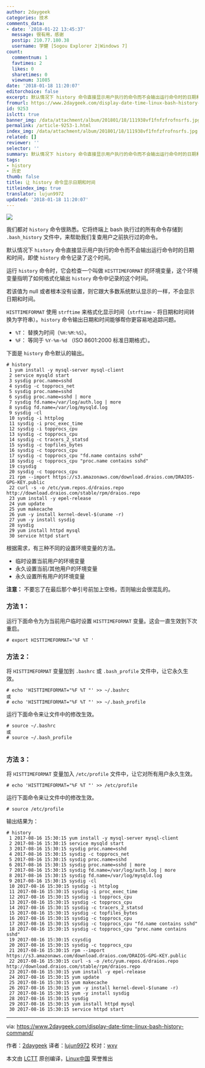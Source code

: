 ```yaml
---
author: 2daygeek
categories: 技术
comments_data:
- date: '2018-01-22 13:45:37'
  message: 很有用，感谢
  postip: 210.77.180.38
  username: 学健 [Sogou Explorer 2|Windows 7]
count:
  commentnum: 1
  favtimes: 2
  likes: 0
  sharetimes: 0
  viewnum: 31085
date: '2018-01-18 11:20:07'
editorchoice: false
excerpt: 默认情况下 history 命令直接显示用户执行的命令而不会输出运行命令时的日期和时间，即使 history 命令记录了这个时间。
fromurl: https://www.2daygeek.com/display-date-time-linux-bash-history-command/
id: 9253
islctt: true
banner_img: /data/attachment/album/201801/18/111938vf1fnfzfrofnsrfs.jpg
permalink: /article-9253-1.html
index_img: /data/attachment/album/201801/18/111938vf1fnfzfrofnsrfs.jpg.thumb.jpg
related: []
reviewer: ''
selector: ''
summary: 默认情况下 history 命令直接显示用户执行的命令而不会输出运行命令时的日期和时间，即使 history 命令记录了这个时间。
tags:
- history
- 历史
thumb: false
title: 让 history 命令显示日期和时间
titleindex_img: true
translator: lujun9972
updated: '2018-01-18 11:20:07'
---
```


![](/data/attachment/album/201801/18/111938vf1fnfzfrofnsrfs.jpg)


我们都对 `history` 命令很熟悉。它将终端上 bash 执行过的所有命令存储到 `.bash_history` 文件中，来帮助我们复查用户之前执行过的命令。


默认情况下 `history` 命令直接显示用户执行的命令而不会输出运行命令时的日期和时间，即使 `history` 命令记录了这个时间。


运行 `history` 命令时，它会检查一个叫做 `HISTTIMEFORMAT` 的环境变量，这个环境变量指明了如何格式化输出 `history` 命令中记录的这个时间。


若该值为 null 或者根本没有设置，则它跟大多数系统默认显示的一样，不会显示日期和时间。


`HISTTIMEFORMAT` 使用 `strftime` 来格式化显示时间（`strftime` - 将日期和时间转换为字符串）。`history` 命令输出日期和时间能够帮你更容易地追踪问题。


* `%T`： 替换为时间（`%H:%M:%S`）。
* `%F`： 等同于 `%Y-%m-%d` （ISO 8601:2000 标准日期格式）。


下面是 `history` 命令默认的输出。



```
# history
 1 yum install -y mysql-server mysql-client
 2 service mysqld start
 3 sysdig proc.name=sshd
 4 sysdig -c topprocs_net
 5 sysdig proc.name=sshd
 6 sysdig proc.name=sshd | more
 7 sysdig fd.name=/var/log/auth.log | more
 8 sysdig fd.name=/var/log/mysqld.log
 9 sysdig -cl
 10 sysdig -i httplog
 11 sysdig -i proc_exec_time
 12 sysdig -i topprocs_cpu
 13 sysdig -c topprocs_cpu
 14 sysdig -c tracers_2_statsd
 15 sysdig -c topfiles_bytes
 16 sysdig -c topprocs_cpu
 17 sysdig -c topprocs_cpu "fd.name contains sshd"
 18 sysdig -c topprocs_cpu "proc.name contains sshd"
 19 csysdig
 20 sysdig -c topprocs_cpu
 21 rpm --import https://s3.amazonaws.com/download.draios.com/DRAIOS-GPG-KEY.public
 22 curl -s -o /etc/yum.repos.d/draios.repo http://download.draios.com/stable/rpm/draios.repo
 23 yum install -y epel-release
 24 yum update
 25 yum makecache
 26 yum -y install kernel-devel-$(uname -r)
 27 yum -y install sysdig
 28 sysdig
 29 yum install httpd mysql
 30 service httpd start

```

根据需求，有三种不同的设置环境变量的方法。


* 临时设置当前用户的环境变量
* 永久设置当前/其他用户的环境变量
* 永久设置所有用户的环境变量


**注意：** 不要忘了在最后那个单引号前加上空格，否则输出会很混乱的。


### 方法 1：


运行下面命令为为当前用户临时设置 `HISTTIMEFORMAT` 变量。这会一直生效到下次重启。



```
# export HISTTIMEFORMAT='%F %T '

```

### 方法 2：


将 `HISTTIMEFORMAT` 变量加到 `.bashrc` 或 `.bash_profile` 文件中，让它永久生效。



```
# echo 'HISTTIMEFORMAT="%F %T "' >> ~/.bashrc
或
# echo 'HISTTIMEFORMAT="%F %T "' >> ~/.bash_profile

```

运行下面命令来让文件中的修改生效。



```
# source ~/.bashrc
或
# source ~/.bash_profile


```

### 方法 3：


将 `HISTTIMEFORMAT` 变量加入 `/etc/profile` 文件中，让它对所有用户永久生效。



```
# echo 'HISTTIMEFORMAT="%F %T "' >> /etc/profile

```

运行下面命令来让文件中的修改生效。



```
# source /etc/profile

```

输出结果为：



```
# history
 1 2017-08-16 15:30:15 yum install -y mysql-server mysql-client
 2 2017-08-16 15:30:15 service mysqld start
 3 2017-08-16 15:30:15 sysdig proc.name=sshd
 4 2017-08-16 15:30:15 sysdig -c topprocs_net
 5 2017-08-16 15:30:15 sysdig proc.name=sshd
 6 2017-08-16 15:30:15 sysdig proc.name=sshd | more
 7 2017-08-16 15:30:15 sysdig fd.name=/var/log/auth.log | more
 8 2017-08-16 15:30:15 sysdig fd.name=/var/log/mysqld.log
 9 2017-08-16 15:30:15 sysdig -cl
 10 2017-08-16 15:30:15 sysdig -i httplog
 11 2017-08-16 15:30:15 sysdig -i proc_exec_time
 12 2017-08-16 15:30:15 sysdig -i topprocs_cpu
 13 2017-08-16 15:30:15 sysdig -c topprocs_cpu
 14 2017-08-16 15:30:15 sysdig -c tracers_2_statsd
 15 2017-08-16 15:30:15 sysdig -c topfiles_bytes
 16 2017-08-16 15:30:15 sysdig -c topprocs_cpu
 17 2017-08-16 15:30:15 sysdig -c topprocs_cpu "fd.name contains sshd"
 18 2017-08-16 15:30:15 sysdig -c topprocs_cpu "proc.name contains sshd"
 19 2017-08-16 15:30:15 csysdig
 20 2017-08-16 15:30:15 sysdig -c topprocs_cpu
 21 2017-08-16 15:30:15 rpm --import https://s3.amazonaws.com/download.draios.com/DRAIOS-GPG-KEY.public
 22 2017-08-16 15:30:15 curl -s -o /etc/yum.repos.d/draios.repo http://download.draios.com/stable/rpm/draios.repo
 23 2017-08-16 15:30:15 yum install -y epel-release
 24 2017-08-16 15:30:15 yum update
 25 2017-08-16 15:30:15 yum makecache
 26 2017-08-16 15:30:15 yum -y install kernel-devel-$(uname -r)
 27 2017-08-16 15:30:15 yum -y install sysdig
 28 2017-08-16 15:30:15 sysdig
 29 2017-08-16 15:30:15 yum install httpd mysql
 30 2017-08-16 15:30:15 service httpd start

```



---


via: <https://www.2daygeek.com/display-date-time-linux-bash-history-command/>


作者：[2daygeek](https://www.2daygeek.com/author/2daygeek/) 译者：[lujun9972](https://github.com/lujun9972) 校对：[wxy](https://github.com/wxy)


本文由 [LCTT](https://github.com/LCTT/TranslateProject) 原创编译，[Linux中国](https://linux.cn/) 荣誉推出